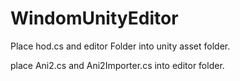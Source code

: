 # WindomUnityEditor

Place hod.cs and editor Folder into unity asset folder.

place Ani2.cs and Ani2Importer.cs into editor folder. 
